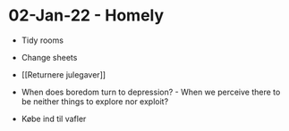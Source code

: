 # 02-Jan-22 - Homely
<!-- #home/daily -->

* Tidy rooms

* Change sheets

* [[Returnere julegaver]]

* When does boredom turn to depression? - When we perceive there to be neither things to explore nor exploit?

* Købe ind til vafler

<!-- {BearID:E42293C3-B57B-49BB-AE29-7A76ABFF738A-37104-0000052D5842925C} -->
